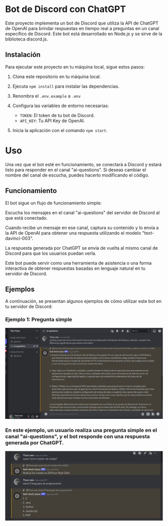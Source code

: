 # Bot de Discord con ChatGPT

Este proyecto implementa un bot de Discord que utiliza la API de ChatGPT de OpenAI para brindar respuestas en tiempo real a preguntas en un canal específico de Discord. Este bot está desarrollado en Node.js y se sirve de la biblioteca discord.js.

## Instalación

Para ejecutar este proyecto en tu máquina local, sigue estos pasos:

1. Clona este repositorio en tu máquina local.
2. Ejecuta `npm install` para instalar las dependencias.
3. Renombra el `.env.example` a `.env`
4. Configura las variables de entorno necesarias:

   - `TOKEN`: El token de tu bot de Discord.
   - `API_KEY`: Tu API Key de OpenAI.
   
5. Inicia la aplicación con el comando `npm start`.

# Uso

Una vez que el bot esté en funcionamiento, se conectará a Discord y estará listo para responder en el canal "ai-questions". Si deseas cambiar el nombre del canal de escucha, puedes hacerlo modificando el código.

## Funcionamiento

El bot sigue un flujo de funcionamiento simple:

Escucha los mensajes en el canal "ai-questions" del servidor de Discord al que está conectado.

Cuando recibe un mensaje en ese canal, captura su contenido y lo envía a la API de OpenAI para obtener una respuesta utilizando el modelo "text-davinci-003".

La respuesta generada por ChatGPT se envía de vuelta al mismo canal de Discord para que los usuarios puedan verla.

Este bot puede servir como una herramienta de asistencia o una forma interactiva de obtener respuestas basadas en lenguaje natural en tu servidor de Discord.

## Ejemplos

A continuación, se presentan algunos ejemplos de cómo utilizar este bot en tu servidor de Discord:

### Ejemplo 1: Pregunta simple

<img src="./img-readme/example1.png" alt="img-r" width="900">

### En este ejemplo, un usuario realiza una pregunta simple en el canal "ai-questions", y el bot responde con una respuesta generada por ChatGPT.

<img src="./img-readme/example2.png" alt="img-r" width="700">



